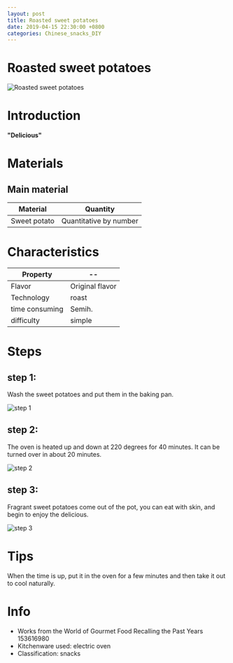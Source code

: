 ```yaml
---
layout: post
title: Roasted sweet potatoes
date: 2019-04-15 22:30:00 +0800
categories: Chinese_snacks_DIY
---
```


# Roasted sweet potatoes

![Roasted sweet potatoes]({{site.baseurl}}/img/408678/408678.jpg)

# Introduction

**"Delicious"**

# Materials


## Main material

Material|Quantity
--|--
Sweet potato|Quantitative by number

# Characteristics

Property|--
--|--
Flavor|Original flavor
Technology|roast
time consuming|Semih.
difficulty|simple

# Steps

## step 1:

Wash the sweet potatoes and put them in the baking pan.

![step 1]({{site.baseurl}}/img/408678/1.jpg)

## step 2:

The oven is heated up and down at 220 degrees for 40 minutes. It can be turned over in about 20 minutes.

![step 2]({{site.baseurl}}/img/408678/2.jpg)

## step 3:

Fragrant sweet potatoes come out of the pot, you can eat with skin, and begin to enjoy the delicious.

![step 3]({{site.baseurl}}/img/408678/3.jpg)

# Tips

When the time is up, put it in the oven for a few minutes and then take it out to cool naturally.

# Info

- Works from the World of Gourmet Food Recalling the Past Years 153616980
- Kitchenware used: electric oven
- Classification: snacks